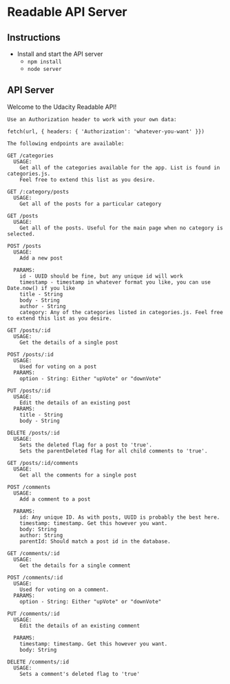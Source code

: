 # Readable API Server

## Instructions

* Install and start the API server
    - `npm install`
    - `node server`


## API Server

Welcome to the Udacity Readable API!

    Use an Authorization header to work with your own data:

    fetch(url, { headers: { 'Authorization': 'whatever-you-want' }})

    The following endpoints are available:

    GET /categories
      USAGE:
        Get all of the categories available for the app. List is found in categories.js.
        Feel free to extend this list as you desire.

    GET /:category/posts
      USAGE:
        Get all of the posts for a particular category

    GET /posts
      USAGE:
        Get all of the posts. Useful for the main page when no category is selected.

    POST /posts
      USAGE:
        Add a new post

      PARAMS:
        id - UUID should be fine, but any unique id will work
        timestamp - timestamp in whatever format you like, you can use Date.now() if you like
        title - String
        body - String
        author - String
        category: Any of the categories listed in categories.js. Feel free to extend this list as you desire.

    GET /posts/:id
      USAGE:
        Get the details of a single post

    POST /posts/:id
      USAGE:
        Used for voting on a post
      PARAMS:
        option - String: Either "upVote" or "downVote"

    PUT /posts/:id
      USAGE:
        Edit the details of an existing post
      PARAMS:
        title - String
        body - String

    DELETE /posts/:id
      USAGE:
        Sets the deleted flag for a post to 'true'.
        Sets the parentDeleted flag for all child comments to 'true'.

    GET /posts/:id/comments
      USAGE:
        Get all the comments for a single post

    POST /comments
      USAGE:
        Add a comment to a post

      PARAMS:
        id: Any unique ID. As with posts, UUID is probably the best here.
        timestamp: timestamp. Get this however you want.
        body: String
        author: String
        parentId: Should match a post id in the database.

    GET /comments/:id
      USAGE:
        Get the details for a single comment

    POST /comments/:id
      USAGE:
        Used for voting on a comment.
      PARAMS:
        option - String: Either "upVote" or "downVote"

    PUT /comments/:id
      USAGE:
        Edit the details of an existing comment

      PARAMS:
        timestamp: timestamp. Get this however you want.
        body: String

    DELETE /comments/:id
      USAGE:
        Sets a comment's deleted flag to 'true'
 
